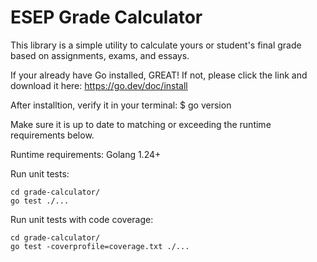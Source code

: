 # ESEP Grade Calculator

This library is a simple utility to calculate yours or student's final grade based on assignments, exams, and essays.

If your already have Go installed, GREAT! If not, please click the link and download it here: https://go.dev/doc/install

After installtion, verify it in your terminal:
$ go version

Make sure it is up to date to matching or exceeding the runtime requirements below.

Runtime requirements:
Golang 1.24+

Run unit tests:
```
cd grade-calculator/
go test ./...
```

Run unit tests with code coverage:
```
cd grade-calculator/
go test -coverprofile=coverage.txt ./...
```